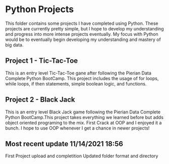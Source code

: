 # Python Projects
This folder contains some projects I have completed using Python. These projects are currently pretty simple, but I hope to develop my understanding and progress into more intense projects eventually. My focus with Python would be to eventually begin developing my understanding and mastery of big data. 





## Project 1 - Tic-Tac-Toe
This is an entry level Tic-Tac-Toe gane after following the Pierian Data Complete Python BootCamp. This project includes the usage of for loops, while loops, if then statements, simple boolean logic, and functions. 

## Project 2 - Black Jack 
This is an entry level Black Jack game following the Pierian Data Complete Python BootCamp.This project takes everything we learned before but adds object oriented programing to the mix. First Crack at OOP and I enjoyed it a bunch. I hope to use OOP whenever I get a chance in newer projects!  

## Most recent update 11/14/2021 18:56
First Project upload and completition
Updated folder format and directory

